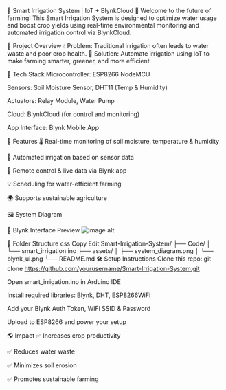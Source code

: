 🌱 Smart Irrigation System | IoT + BlynkCloud 🚿
Welcome to the future of farming! This Smart Irrigation System is designed to optimize water usage and boost crop yields using real-time environmental monitoring and automated irrigation control via BlynkCloud.

📌 Project Overview
💧 Problem: Traditional irrigation often leads to water waste and poor crop health.
🌿 Solution: Automate irrigation using IoT to make farming smarter, greener, and more efficient.

🔧 Tech Stack
Microcontroller: ESP8266 NodeMCU

Sensors: Soil Moisture Sensor, DHT11 (Temp & Humidity)

Actuators: Relay Module, Water Pump

Cloud: BlynkCloud (for control and monitoring)

App Interface: Blynk Mobile App

🚀 Features
🌡️ Real-time monitoring of soil moisture, temperature & humidity

🤖 Automated irrigation based on sensor data

📱 Remote control & live data via Blynk app

💡 Scheduling for water-efficient farming

🌍 Supports sustainable agriculture

🖼️ System Diagram



📲 Blynk Interface Preview
![image alt]()


📁 Folder Structure
css
Copy
Edit
Smart-Irrigation-System/
├── Code/
│   └── smart_irrigation.ino
├── assets/
│   ├── system_diagram.png
│   └── blynk_ui.png
└── README.md
🛠️ Setup Instructions
Clone this repo: git clone https://github.com/yourusername/Smart-Irrigation-System.git

Open smart_irrigation.ino in Arduino IDE

Install required libraries: Blynk, DHT, ESP8266WiFi

Add your Blynk Auth Token, WiFi SSID & Password

Upload to ESP8266 and power your setup

🌎 Impact
✅ Increases crop productivity

✅ Reduces water waste

✅ Minimizes soil erosion

✅ Promotes sustainable farming
